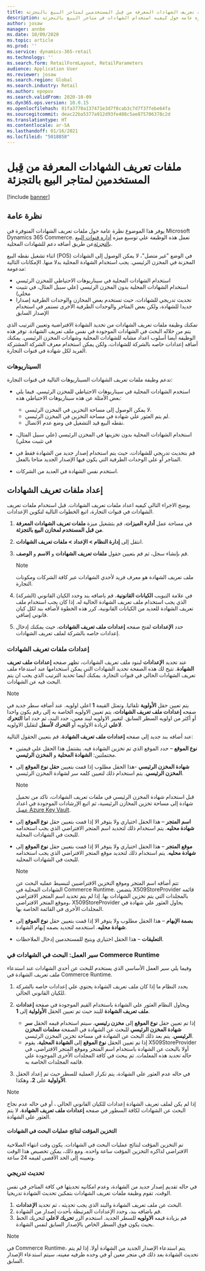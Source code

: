 ```yaml
---
title: ملفات تعريف الشهادات المعرفة من قِبل المستخدمين لمتاجر البيع بالتجزئة
description: يقدم هذا الموضوع نظره عامه حول كيفيه استخدام الشهادات في متاجر البيع بالتجزئة.
author: josaw
manager: annbe
ms.date: 10/09/2020
ms.topic: article
ms.prod: ''
ms.service: dynamics-365-retail
ms.technology: ''
ms.search.form: RetailFormLayout, RetailParameters
audience: Application User
ms.reviewer: josaw
ms.search.region: Global
ms.search.industry: Retail
ms.author: epopov
ms.search.validFrom: 2020-10-09
ms.dyn365.ops.version: 10.0.15
ms.openlocfilehash: 81fa3770a137471e3d7f8cab3c7d7f37febe64fa
ms.sourcegitcommit: deac22ba5377a912d93fe408c5ae875706378c2d
ms.translationtype: HT
ms.contentlocale: ar-SA
ms.lasthandoff: 01/16/2021
ms.locfileid: "5018858"
---
```

# <a name="user-defined-certificate-profiles-for-retail-stores"></a>ملفات تعريف الشهادات المعرفة من قِبل المستخدمين لمتاجر البيع بالتجزئة

[!include [banner](../includes/banner.md)]


## <a name="overview"></a>نظرة عامة

يوفر هذا الموضوع نظرة عامة حول ملفات تعريف الشهادات المتوفرة في Microsoft Dynamics 365 Commerce. تعمل هذه الوظيفة علي توسيع ميزه [أداره قنوات البيع بالتجزئة](../dev-itpro/manage-secrets.md)عن طريق أضافه دعم للشهادات المحلية.

اثناء تشغيل نقطه البيع (POS) في الوضع "غير متصل"، لا يمكن الوصول إلى الشهادات المخزنة في المخزن الرئيسي. يجب استخدام الشهادة المحلية بدلا منها. الإمكانات التالية مدعومة:

- استخدام الشهادات المحلية في سيناريوهات الاحتياطي للمخزن الرئيسي
- استخدام الشهادات المحلية بدون المخزن الرئيسي (علي سبيل المثال، في تثبيت محلي)
- تحديث تدريجي للشهادات، حيث تستخدم بعض المخازن والوحدات الطرفية إصدارا جديدا للشهادة، ولكن بعض المتاجر والوحدات الطرفية الأخرى تستمر في استخدام الإصدار السابق

تمكنك وظيفة ملفات تعريف الشهادات من تحديد الشهادة الافتراضية وتعيين الترتيب الذي يتم من خلاله البحث في الشهادات الموجودة في نفس ملف تعريف الشهادة. توفر هذه الوظيفة أيضا أسلوب اعداد مشابه للشهادات المحلية وشهادات المخزن الرئيسي. يمكنك أضافه إعدادات خاصه بالشركة للشهادات، ولكن يمكن استخدام معرف الشركة المشتركة الفريد لكل شهادة في قنوات التجارة.

### <a name="scenarios"></a>السيناريوهات

تدعم وظيفة ملفات تعريف الشهادات السيناريوهات التالية في قنوات التجارة:

- استخدم الشهادات المحلية في سيناريوهات الاحتياطي للمخزن الرئيسي. فيما يلي بعض الأمثلة عن هذه سيناريوهات الاحتياطي هذه:

    - لا يمكن الوصول إلى مساحة التخزين في المخزن الرئيسي.
    - لم يتم العثور علي شهادة في مساحة التخزين في المخزن الرئيسي.
    - نقطه البيع قيد التشغيل في وضع عدم الاتصال.

- استخدام الشهادات المحلية بدون تخزينها في المخزن الرئيسي (علي سبيل المثال، في تثبيت محلي)
- قم بتحديث تدريجي للشهادات، حيث يتم استخدام إصدار جديد من الشهادة فقط في المتاجر أو علي الوحدات الطرفية التي يكون فيها الإصدار الجديد متاحا بالفعل.
- استخدم نفس الشهادة في العديد من الشركات.

## <a name="set-up-certificate-profiles"></a>إعداد ملفات تعريف الشهادات

يوضح الاجراء التالي كيفيه اعداد ملفات تعريف الشهادات. قبل استخدام ملفات تعريف الشهادات في قنوات التجارة، اتبع الخطوات التالية لتكوين الإعدادات.

1. في مساحة عمل **أداره الميزات**، قم بتشغيل ميزة **ملفات تعريف الشهادات المعرفة من قبل المستخدم لمخازن البيع بالتجزئة**.
2. انتقل إلى **إدارة النظام \> الإعداد \> ملفات تعريف الشهادات**.
3. قم بإنشاء سجل، ثم قم بتعيين حقول **ملفات تعريف الشهادات** و **الاسم** و **الوصف**.

    > [!NOTE]
    > ملف تعريف الشهادة هو معرف فريد لأحدي الشهادات عبر كافة الشركات ومكونات التجارة.

3. في علامة التبويب **الكيانات القانونية**، قم باضافه بند وحدد الكيان القانوني (الشركة) الذي يجب استخدام ملف تعريف الشهادة الحالية له. إذا كان يجب استخدام ملف تعريف الشهادة للعديد من الكيانات القانونية، كرر هذه الخطوة لأضافه بند لكل كيان قانوني إضافي.
4. حدد **الإعدادات** لفتح صفحه **إعدادات ملف تعريف الشهادات**، حيث يمكنك إدخال إعدادات خاصه بالشركة لملف تعريف الشهادات.

### <a name="certificate-profile-settings"></a>إعدادات ملفات تعريف الشهادات

عند تحديد **الإعدادات** لبنود ملف تعريف الشهادات، تظهر صفحه **إعدادات ملف تعريف الشهادة**. تتيح لك هذه الصفحة تحديد الشهادات التي يمكن استخدامها عند استدعاء ملف تعريف الشهادات الحالي في قنوات التجارة. يمكنك أيضا تحديد الترتيب الذي يجب ان يتم البحث فيه عن الشهادات.

> [!NOTE]
> يتم تعيين حقل **الأولوية** تلقائيا. وتمثل القيمة **1** اعلي اولويه. عند أضافه سطر جديد في صفحه **إعدادات ملف تعريف الشهادات**، يتم تعيين الاولويه الخاصة به إلى رقم يكون واحدا أو أكثر من اولويه السطر السابق. لتغيير الاولويه لبند معين، حدد البند، ثم حدد اما **التحرك لاعلي** لزيادة الاولويه أو **التحرك لأسفل** لتقليل الاولويه.

عند أضافه بند جديد إلى صفحه **إعدادات ملف تعريف الشهادة**، قم بتعيين الحقول التالية:

- **نوع الموقع** – حدد الموقع الذي تم تخزين الشهادة فيه. يشتمل هذا الحقل علي قيمتين محتملتين: **الشهادة المحلية** و **المخزن الرئيسي**.
- **شهادة المخزن الرئيسي** -هذا الحقل مطلوب إذا قمت بتعيين **حقل نوع الموقع** إلى **المخزن الرئيسي**. يتم استخدام ذلك لتعيين كلمه سر لشهادة المخزن الرئيسي.

    > [!NOTE]
    > قبل استخدام شهادة المخزن الرئيسي في ملفات تعريف الشهادات، تاكد من تحميل شهادة إلى مساحة تخزين المخازن الرئيسية، ثم اتبع الإرشادات الموجودة في اعداد [عميل Azure Key Vault](https://docs.microsoft.com/dynamics365/finance/localizations/setting-up-azure-key-vault-client).

- **اسم المتجر** – هذا الحقل اختياري ولا يتوفر الا إذا قمت بتعيين حقل **نوع الموقع** إلى **شهادة محليه**. يتم استخدام ذلك لتحديد اسم المتجر الافتراضي الذي يجب استخدامه للبحث في الشهادات المحلية.
- **موقع المتجر** – هذا الحقل اختياري ولا يتوفر الا إذا قمت بتعيين حقل **نوع الموقع** إلى **شهادة محليه**. يتم استخدام ذلك لتحديد موقع المتجر الافتراضي الذي يجب استخدامه للبحث في الشهادات المحلية.

    > [!NOTE]
    > تتم أضافه اسم المتجر وموقع التخزين الافتراضيين لتبسيط عمليه البحث عن الشهادات المحلية في Commerce Runtime. يتضمن X509StoreProvider قائمه بالمجلدات التي يتم تخزين الشهادات بها. إذا لم يتم تحديد اسم المتجر الافتراضي وموقع المتجر الافتراضي، X509StoreProvider يحاول العثور علي شهادة في المجلدات الأخرى في القائمة الخاصة بها.

- **بصمة الإبهام** – هذا الحقل مطلوب ولا يتوفر الا إذا قمت بتعيين حقل **نوع الموقع** إلى **شهادة محليه**. استخدمه لتحديد بصمه إبهام الشهادة.
- **التعليقات** – هذا الحقل اختياري ويتيح للمستخدمين إدخال الملاحظات.

### <a name="workflow-searching-certificates-in-the-commerce-runtime"></a>سير العمل: البحث في الشهادات في Commerce Runtime

وفيما يلي سير العمل الأساسي الذي يستخدم للبحث عن أحدي الشهادات عند استدعاء ملف تعريف الشهادة في Commerce Runtime.

1. يحدد النظام ما إذا كان ملف تعريف الشهادة يحتوي علي إعدادات خاصه بالشركة للكيان القانوني الحالي.
1. ويحاول النظام العثور علي الشهادة باستخدام القيم الموجودة في صفحة **إعدادات ملف تعريف الشهادة** للبند حيث تم تعيين الحقل **الأولولية**  إلى **1**.

    - إذا تم تعيين حقل **نوع الموقع** إلى **مخزن رئيسي**، سيتم استخدام قيمه الحقل **سر شهادة المخزن الرئيسي** للبحث عن الشهادة في الصفحة **معلمات المخزن الرئيسي**. يتم بعد ذلك البحث عن الشهادة في مساحة تخزين المخزن الرئيسي.
    - إذا تم تعيين الحقل **نوع الموقع** إلى **الشهادة المحلية**، يقوم X509StoreProvider أولا بالبحث عن الشهادة باستخدام اسم المتجر وموقع المتجر الافتراضي، في حاله تحديد هذه المعلمات. ثم يبحث في كافة المجلدات الأخرى الموجودة علي قائمه المجلدات الخاصة به.

1. في حاله عدم العثور علي الشهادة، يتم تكرار العملية للسطر حيث تم إعداد الحقل **الأولولية** على **2**، وهكذا.

> [!NOTE]
> إذا لم يكن لملف تعريف الشهادة إعدادات للكيان القانوني الحالي ، أو في حاله عدم نجاح البحث عن الشهادات لكافة السطور في صفحه **إعدادات ملف تعريف الشهادة**، لا يتم العثور علي الشهادة.

#### <a name="caching-the-results-of-certificate-searches"></a>التخزين المؤقت لنتائج عمليات البحث في الشهادات

تم التخزين المؤقت لنتائج عمليات البحث في الشهادات. يكون وقت انتهاء الصلاحية الافتراضي لذاكره التخزين المؤقت ساعة واحده. ومع ذلك، يمكن تخصيص هذا الوقت وتعيينه إلى الحد الأقصى لقيمه 24 ساعة.

### <a name="gradual-update"></a>تحديث تدريجي

في حاله تقديم إصدار جديد من الشهادة، وعدم امكانيه تحديثها في كافة المتاجر في نفس الوقت، تقوم وظيفة ملفات تعريف الشهادات بتمكين تحديث الشهادة تدريجيا.

1. البحث عن ملف تعريف الشهادة والبند الذي يجب تحديثه ، ثم تحديد **الإعدادات**.
1. قم باضافه بند، وحدد الإعدادات المرتبطة بأحدث إصدار من الشهادة.
1. قم بزيادة قيمه **الاولويه** للسطر الجديد. استخدم الزر **تحريك لاعلي** لتحريك الخط بحيث يكون فوق السطر الخاص بالإصدار السابق لنفس الشهادة.

> [!NOTE]
> في Commerce Runtime، يتم استدعاء الإصدار الجديد من الشهادة أولا. إذا لم يتم تحديث الشهادة بعد ذلك في متجر معين أو في وحده طرفيه معينه، سيتم استدعاء الإصدار السابق.
